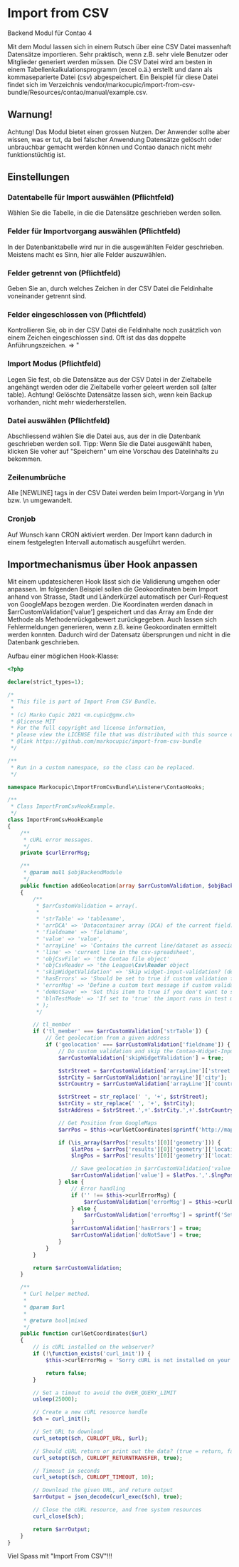 # Import from CSV

Backend Modul für Contao 4

Mit dem Modul lassen sich in einem Rutsch über eine CSV Datei massenhaft Datensätze importieren. Sehr praktisch, wenn z.B. sehr viele Benutzer oder Mitglieder generiert werden müssen.
Die CSV Datei wird am besten in einem Tabellenkalkulationsprogramm  (excel o.ä.) erstellt und dann als kommaseparierte Datei (csv) abgespeichert.
Ein Beispiel für diese Datei findet sich im Verzeichnis vendor/markocupic/import-from-csv-bundle/Resources/contao/manual/example.csv.

## Warnung!

Achtung! Das Modul bietet einen grossen Nutzen. Der Anwender sollte aber wissen, was er tut, da bei falscher Anwendung Datensätze gelöscht oder unbrauchbar gemacht werden können und Contao danach nicht mehr funktionstüchtig ist.

## Einstellungen

### Datentabelle für Import auswählen (Pflichtfeld)

Wählen Sie die Tabelle, in die die Datensätze geschrieben werden sollen.

### Felder für Importvorgang auswählen  (Pflichtfeld)

In der Datenbanktabelle wird nur in die ausgewählten Felder geschrieben. Meistens macht es Sinn, hier alle Felder auszuwählen.

### Felder getrennt von (Pflichtfeld)

Geben Sie an, durch welches Zeichen in der CSV Datei die Feldinhalte voneinander getrennt sind.

### Felder eingeschlossen von (Pflichtfeld)

Kontrollieren Sie, ob in der CSV Datei die Feldinhalte noch zusätzlich von einem Zeichen eingeschlossen sind. Oft ist das das doppelte Anführungszeichen. => "

### Import Modus (Pflichtfeld)
Legen Sie fest, ob die Datensätze aus der CSV Datei in der Zieltabelle angehängt werden oder die Zieltabelle vorher geleert werden soll (alter table). Achtung! Gelöschte Datensätze lassen sich, wenn kein Backup vorhanden, nicht mehr wiederherstellen.

### Datei auswählen (Pflichtfeld)

Abschliessend wählen Sie die Datei aus, aus der in die Datenbank geschrieben werden soll.
Tipp: Wenn Sie die Datei ausgewählt haben, klicken Sie voher auf "Speichern" um eine Vorschau des Dateiinhalts zu bekommen.

### Zeilenumbrüche
Alle [NEWLINE] tags in der CSV Datei werden beim Import-Vorgang in \r\n bzw. \n umgewandelt.

### Cronjob
Auf Wunsch kann CRON aktiviert werden. Der Import kann dadurch in einem festgelegten Intervall automatisch ausgeführt werden.

## Importmechanismus über Hook anpassen

Mit einem updatesicheren Hook lässt sich die Validierung umgehen oder anpassen. Im folgenden Beispiel sollen die Geokoordinaten beim Import anhand von Strasse, Stadt und Länderkürzel automatisch per Curl-Request von GoogleMaps bezogen werden. Die Koordinaten werden danach in $arrCustomValidation['value'] gespeichert und das Array am Ende der Methode als Methodenrückgabewert zurückgegeben. Auch lassen sich Fehlermeldungen generieren, wenn z.B. keine Geokoordinaten ermittelt werden konnten. Dadurch wird der Datensatz übersprungen und nicht in die Datenbank geschrieben.


Aufbau einer möglichen Hook-Klasse:

```php
<?php

declare(strict_types=1);

/*
 * This file is part of Import From CSV Bundle.
 *
 * (c) Marko Cupic 2021 <m.cupic@gmx.ch>
 * @license MIT
 * For the full copyright and license information,
 * please view the LICENSE file that was distributed with this source code.
 * @link https://github.com/markocupic/import-from-csv-bundle
 */

/**
 * Run in a custom namespace, so the class can be replaced.
 */

namespace Markocupic\ImportFromCsvBundle\Listener\ContaoHooks;

/**
 * Class ImportFromCsvHookExample.
 */
class ImportFromCsvHookExample
{
    /**
     * cURL error messages.
     */
    private $curlErrorMsg;

    /**
     * @param null $objBackendModule
     */
    public function addGeolocation(array $arrCustomValidation, $objBackendModule = null): array
    {
        /**
         * $arrCustomValidation = array(.
         *
         * 'strTable' => 'tablename',
         * 'arrDCA' => 'Datacontainer array (DCA) of the current field.',
         * 'fieldname' => 'fieldname',
         * 'value' => 'value',
         * 'arrayLine' => 'Contains the current line/dataset as associative array.',
         * 'line' => 'current line in the csv-spreadsheet',
         * 'objCsvFile' => 'the Contao file object'
         * 'objCsvReader => 'the League\Csv\Reader object
         * 'skipWidgetValidation' => 'Skip widget-input-validation? (default is set to false)',
         * 'hasErrors' => 'Should be set to true if custom validation fails. (default is set to false)',
         * 'errorMsg' => 'Define a custom text message if custom validation fails.',
         * 'doNotSave' => 'Set this item to true if you don't want to save the datarecord into the database. (default is set to false)',
         * 'blnTestMode' => 'If set to 'true' the import runs in test mode, and there will be no inserts. (default is set to false)'
         * );
         */

        // tl_member
        if ('tl_member' === $arrCustomValidation['strTable']) {
            // Get geolocation from a given address
            if ('geolocation' === $arrCustomValidation['fieldname']) {
                // Do custom validation and skip the Contao-Widget-Input-Validation
                $arrCustomValidation['skipWidgetValidation'] = true;

                $strStreet = $arrCustomValidation['arrayLine']['street'];
                $strCity = $arrCustomValidation['arrayLine']['city'];
                $strCountry = $arrCustomValidation['arrayLine']['country'];

                $strStreet = str_replace(' ', '+', $strStreet);
                $strCity = str_replace(' ', '+', $strCity);
                $strAddress = $strStreet.',+'.$strCity.',+'.$strCountry;

                // Get Position from GoogleMaps
                $arrPos = $this->curlGetCoordinates(sprintf('http://maps.googleapis.com/maps/api/geocode/json?address=%s&sensor=false', $strAddress));

                if (\is_array($arrPos['results'][0]['geometry'])) {
                    $latPos = $arrPos['results'][0]['geometry']['location']['lat'];
                    $lngPos = $arrPos['results'][0]['geometry']['location']['lng'];

                    // Save geolocation in $arrCustomValidation['value']
                    $arrCustomValidation['value'] = $latPos.','.$lngPos;
                } else {
                    // Error handling
                    if ('' !== $this->curlErrorMsg) {
                        $arrCustomValidation['errorMsg'] = $this->curlErrorMsg;
                    } else {
                        $arrCustomValidation['errorMsg'] = sprintf('Setting geolocation for (%s) failed!', $strAddress);
                    }
                    $arrCustomValidation['hasErrors'] = true;
                    $arrCustomValidation['doNotSave'] = true;
                }
            }
        }

        return $arrCustomValidation;
    }

    /**
     * Curl helper method.
     *
     * @param $url
     *
     * @return bool|mixed
     */
    public function curlGetCoordinates($url)
    {
        // is cURL installed on the webserver?
        if (!\function_exists('curl_init')) {
            $this->curlErrorMsg = 'Sorry cURL is not installed on your webserver!';

            return false;
        }

        // Set a timout to avoid the OVER_QUERY_LIMIT
        usleep(25000);

        // Create a new cURL resource handle
        $ch = curl_init();

        // Set URL to download
        curl_setopt($ch, CURLOPT_URL, $url);

        // Should cURL return or print out the data? (true = return, false = print)
        curl_setopt($ch, CURLOPT_RETURNTRANSFER, true);

        // Timeout in seconds
        curl_setopt($ch, CURLOPT_TIMEOUT, 10);

        // Download the given URL, and return output
        $arrOutput = json_decode(curl_exec($ch), true);

        // Close the cURL resource, and free system resources
        curl_close($ch);

        return $arrOutput;
    }
}

```



Viel Spass mit "Import From CSV"!!!


